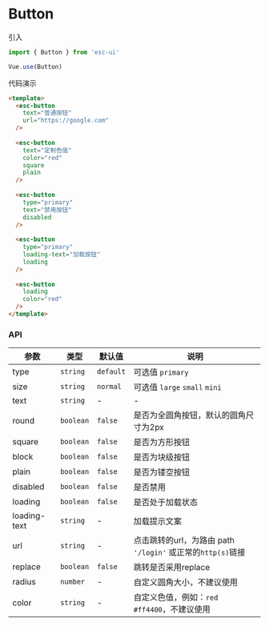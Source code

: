 # Button

引入

```js
import { Button } from 'esc-ui'

Vue.use(Button)
```

代码演示
```html
<template>
  <esc-button
    text="普通按钮"
    url="https://google.com"
  />
      
  <esc-button
    text="定制色值"
    color="red"
    square
    plain
  />
  
  <esc-button
    type="primary"
    text="禁用按钮"
    disabled
  />
  
  <esc-button
    type="primary"
    loading-text="加载按钮"
    loading
  />
  
  <esc-button
    loading
    color="red"
  />
</template>
```

### API

参数|类型|默认值|说明
----|----|-----|----
type|`string`|`default`|可选值 `primary`
size|`string`|`normal`|可选值 `large` `small` `mini`
text|`string`| - | -
round|`boolean`|`false`|是否为全圆角按钮，默认的圆角尺寸为2px
square|`boolean`|`false`|是否为方形按钮
block|`boolean`|`false`|是否为块级按钮
plain|`boolean`|`false`|是否为镂空按钮
disabled|`boolean`|`false`|是否禁用
loading|`boolean`|`false`|是否处于加载状态
loading-text|`string`|-|加载提示文案
url|`string`|-|点击跳转的url，为路由 path `'/login'` 或正常的`http(s)`链接
replace|`boolean`|`false`|跳转是否采用replace
radius|`number`|-|自定义圆角大小，不建议使用
color|`string`|-|自定义色值，例如：`red` `#ff4400`，不建议使用
